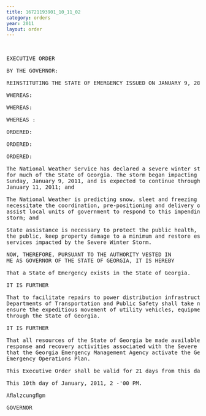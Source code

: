 ```yaml
---
title: 16721193901_10_11_02
category: orders
year: 2011
layout: order
---
```


<pre> 

EXECUTIVE ORDER

BY THE GOVERNOR:

REINSTITUTING THE STATE OF EMERGENCY ISSUED ON JANUARY 9, 2011

WHEREAS:

WHEREAS:

WHEREAS :

ORDERED:

ORDERED:

ORDERED:

The National Weather Service has declared a severe winter storm warning
for much of the State of Georgia. The storm began impacting the State on
Sunday, January 9, 2011, and is expected to continue through Tuesday,
January 11, 2011; and

The National Weather is predicting snow, sleet and freezing rain at levels which
necessitate the coordination, pre-positioning and delivery of state resources to
assist local units of government to respond to this impending severe winter
storm; and

State assistance is necessary to protect the public health, preserve the safety of
the public, keep property damage to a minimum and restore essential public
services impacted by the Severe Winter Storm.

NOW, THEREFORE, PURSUANT TO THE AUTHORITY VESTED IN
ME AS GOVERNOR OF THE STATE OF GEORGIA, IT IS HEREBY

That a State of Emergency exists in the State of Georgia.

IT IS FURTHER

That to facilitate repairs to power distribution infrastructure the Georgia
Departments of Transportation and Public Safety shall take necessary action to
ensure the expeditious movement of utility vehicles, equipment and personnel
through the State of Georgia.

IT IS FURTHER

That all resources of the State of Georgia be made available to assist in the
response and recovery activities associated with the Severe Winter Storm and
that the Georgia Emergency Management Agency activate the Georgia
Emergency Operations Plan.

This Executive Order shall be valid for 21 days from this date.

This 10th day of January, 2011, 2 -'00 PM.

Aﬂalzcungﬂgm

GOVERNOR

</pre>
